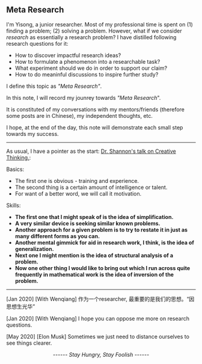 ## Meta Research

I'm Yisong, a junior researcher. Most of my professional time is spent on (1) finding a problem; (2) solving a problem. However, what if we consider *research* as essentially a research problem? I have distilled following research questions for it:

- How to discover impactful research ideas?
- How to formulate a phenomenon into a researchable task?
- What experiment should we do in order to support our claim?
- How to do meaninful discussions to inspire further study?

I define this topic as *"Meta Research"*.



In this note, I will record my jounrey towards *"Meta Research*". 

It is constituted of my conversations with my mentors/friends (therefore some posts are in Chinese), my independent thoughts, etc. 

I hope, at the end of the day, this note will demonstrate each small step towards my success.

---



As usual, I have a pointer as the start: [Dr. Shannon's talk on Creative Thinking.](http://www1.ece.neu.edu/~naderi/Claude%20Shannon.html):

Basics:

- The first one is obvious - training and experience.
- The second thing is a certain amount of intelligence or talent.
- For want of a better word, we will call it motivation.

Skills:

- **The first one that I might speak of is the idea of simplification.**
- **A very similar device is seeking similar known problems.**
- **Another approach for a given problem is to try to restate it in just as many different forms as you can.**
- **Another mental gimmick for aid in research work, I think, is the idea of generalization.**
- **Next one I might mention is the idea of structural analysis of a problem.**
- **Now one other thing I would like to bring out which I run across quite frequently in mathematical work is the idea of inversion of the problem.**

---



[Jan 2020] [With Wenqiang] 作为一个researcher, 最重要的是我们的思想。“因思想生光华”

[Jan 2020] [With Wenqiang] I hope you can oppose me more on research questions.

[May 2020] [Elon Musk] Sometimes we just need to distance ourselves to see things clearer.

















<center><i>------ Stay Hungry, Stay Foolish ------</i><br><br><br></center>